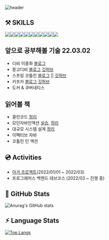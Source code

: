 ![header](https://capsule-render.vercel.app/api?type=Shark&color=timeGradient&height=190&section=header&text=Hello%20I'm%20frank&fontSize=30&animation=twinkling)  

## ⚒️ SKILLS

<img src="https://img.shields.io/badge/JAVA-007396?style=for-the-badge&logo=java&logoColor=black"><img src="https://img.shields.io/badge/SPRING-6DB33F?style=for-the-badge&logo=springboot&logoColor=black"><img src="https://img.shields.io/badge/MYSQL-4479A1?style=for-the-badge&logo=mysql&logoColor=black"><img src="https://img.shields.io/badge/POSGRESQL-4169E1?style=for-the-badge&logo=postgresql&logoColor=black"><img src="https://img.shields.io/badge/REDIS-DC382D?style=for-the-badge&logo=redis&logoColor=black"><img src="https://img.shields.io/badge/KAFKA-231F20?style=for-the-badge&logo=apachekafka&logoColor=black"><img src="https://img.shields.io/badge/Amazons3-569A31?style=for-the-badge&logo=amazons3&logoColor=black"><img src="https://img.shields.io/badge/SpringSecurity-6DB33F?style=for-the-badge&logo=springsecurity&logoColor=black"><img src="https://img.shields.io/badge/amazon aws-232F3E?style=for-the-badge&logo=amazonaws&logoColor=black"><img src="https://img.shields.io/badge/github actions-181717?style=for-the-badge&logo=githubactions&logoColor=black"><img src="https://img.shields.io/badge/git-F05032?style=for-the-badge&logo=git&logoColor=black">

## 앞으로 공부해볼 기술 22.03.02
* 디비 이중화 [블로그](https://crazy-horse.tistory.com/category/%EC%96%B8%EC%96%B4%20%26%20%EB%9D%BC%EC%9D%B4%EB%B8%8C%EB%9F%AC%EB%A6%AC/%EB%A0%88%EB%94%94%EC%8A%A4)
* 몽고디비 [블로그](https://crazy-horse.tistory.com/97) [깃허브](https://github.com/dhkstnaos/mongo-test)
* 스프링 코틀린 [블로그](https://crazy-horse.tistory.com/category/%EC%8A%A4%ED%94%84%EB%A7%81%20%EB%B6%80%ED%8A%B8/%EC%BD%94%ED%8B%80%EB%A6%B0) ||  [깃허브](https://github.com/dhkstnaos/kotlinTest)
* 카프카 [블로그](https://crazy-horse.tistory.com/category/%EC%96%B8%EC%96%B4%20%26%20%EB%9D%BC%EC%9D%B4%EB%B8%8C%EB%9F%AC%EB%A6%AC/%EC%B9%B4%ED%94%84%EC%B9%B4) [깃허브](https://github.com/dhkstnaos/kakfa-test)
* 도커 & 쿠버네티스

## 읽어볼 책
* 클린코드 [정리](https://github.com/dhkstnaos/Book-Review/tree/main/%ED%81%B4%EB%A6%B0%EC%BD%94%EB%93%9C)
* 모던자바인액션 [실습](https://github.com/dhkstnaos/modern-java-8), [정리](https://github.com/dhkstnaos/Book-Review/tree/main/%EB%AA%A8%EB%8D%98%20%EC%9E%90%EB%B0%94%20%EC%9D%B8%20%EC%95%A1%EC%85%98)
* 대규모 시스템 설계 [정리](https://github.com/dhkstnaos/Book-Review/tree/main/%EB%8C%80%EA%B7%9C%EB%AA%A8%20%EC%8B%9C%EC%8A%A4%ED%85%9C%20%EC%84%A4%EA%B3%84)
* 이펙티브 자바
* 코틀린 인 액션

## 💿 Activities
* [아거 프로젝트](https://github.com/a-ger/a-ger-backend)(2022/01/01 ~ 2022/03)
* 프로그래머스 백엔드 데브코스 (2022/03 ~ 진행 중)

## 📃 GitHub Stats
![Anurag's GitHub stats](https://github-readme-stats.vercel.app/api?username=dhkstnaos&count_private=true&show_icons=true&theme=highcontrast)

## ⚡︎ Language Stats
[![Top Langs](https://github-readme-stats.vercel.app/api/top-langs/?username=dhkstnaos&hide=javascript,html,Mustache,Css&layout=compact)](https://github.com/dhkstnaos/github-readme-stats)

